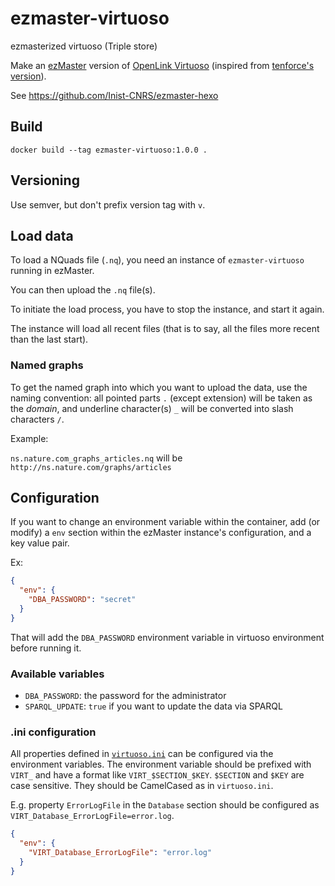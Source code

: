 # ezmaster-virtuoso
ezmasterized virtuoso (Triple store)

Make an [ezMaster](https://github.com/Inist-CNRS/ezmaster) version of [OpenLink Virtuoso](https://github.com/openlink/virtuoso-opensource) (inspired from
[tenforce's version](https://github.com/tenforce/docker-virtuoso)).

See https://github.com/Inist-CNRS/ezmaster-hexo

## Build

    docker build --tag ezmaster-virtuoso:1.0.0 .

## Versioning

Use semver, but don't prefix version tag with `v`.

## Load data

To load a NQuads file (`.nq`), you need an instance of `ezmaster-virtuoso`
running in ezMaster.

You can then upload the `.nq` file(s).

To initiate the load process, you have to stop the instance, and start it again.

The instance will load all recent files (that is to say, all the files more
recent than the last start).

### Named graphs

To get the named graph into which you want to upload the data, use the naming
convention: all pointed parts `.` (except extension) will be taken as the _domain_,
and underline character(s) `_` will be converted into slash characters `/`.

Example:

`ns.nature.com_graphs_articles.nq` will be `http://ns.nature.com/graphs/articles`

## Configuration

If you want to change an environment variable within the container, add (or
modify) a `env` section within the ezMaster instance's configuration, and a key value pair.

Ex:

```json
{
  "env": {
    "DBA_PASSWORD": "secret"
  }
}
```

That will add the `DBA_PASSWORD` environment variable in virtuoso environment
before running it.

### Available variables

- `DBA_PASSWORD`:  the password for the administrator
- `SPARQL_UPDATE`: `true` if you want to update the data via SPARQL

### .ini configuration

All properties defined in [`virtuoso.ini`](https://github.com/tenforce/docker-virtuoso/blob/8ea659bde39644b56a9934776858ede28eee06f0/virtuoso.ini) can be configured via the environment
variables. The environment variable should be prefixed with `VIRT_` and have a
format like `VIRT_$SECTION_$KEY`. `$SECTION` and `$KEY` are case sensitive. They
should be CamelCased as in `virtuoso.ini`.

E.g. property `ErrorLogFile` in the `Database` section should be configured as `VIRT_Database_ErrorLogFile=error.log`.

```json
{
  "env": {
    "VIRT_Database_ErrorLogFile": "error.log"
  }
}
```